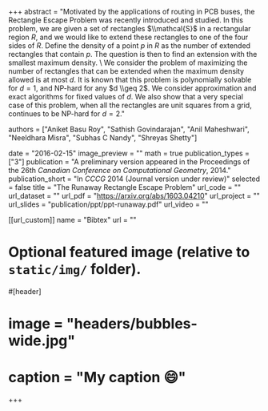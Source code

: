 +++
abstract = "Motivated by the applications of routing in PCB buses, the Rectangle Escape Problem was recently introduced and studied. In this problem, we are given a set of rectangles $\\mathcal{S}$ in a rectangular region $R$, and we would like to extend these rectangles to one of the four sides of $R$. Define the density of a point $p$ in $R$ as the number of extended rectangles that contain $p$. The question is then to find an extension with the smallest maximum density. \\ We consider the problem of maximizing the number of rectangles that can be extended when the maximum density allowed is at most $d$. It is known that this problem is polynomially solvable for $d = 1$, and NP-hard for any $d \\geq 2$. We consider approximation and exact algorithms for fixed values of $d$. We also show that a very special case of this problem, when all the rectangles are unit squares from a grid, continues to be NP-hard for $d = 2$."


authors = ["Aniket Basu Roy", "Sathish Govindarajan", "Anil Maheshwari", "Neeldhara Misra", "Subhas C Nandy", "Shreyas Shetty"]

date = "2016-02-15"
image_preview = ""
math = true
publication_types = ["3"]
publication = "A preliminary version appeared in the Proceedings of the 26th *Canadian Conference on Computational Geometry*, 2014."
publication_short = "In *CCCG* 2014 (Journal version under review)"
selected = false
title = "The Runaway Rectangle Escape Problem"
url_code = ""
url_dataset = ""
url_pdf = "https://arxiv.org/abs/1603.04210"
url_project = ""
url_slides = "publication/ppt/ppt-runaway.pdf"
url_video = ""

[[url_custom]]
name = "Bibtex"
url = ""

# Optional featured image (relative to `static/img/` folder).
#[header]
# image = "headers/bubbles-wide.jpg"
# caption = "My caption :smile:"

+++



